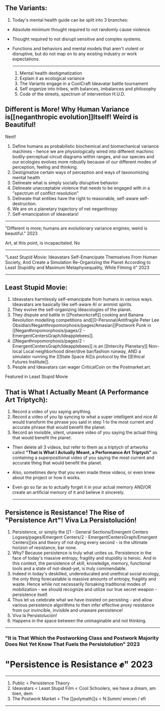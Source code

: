 

## The Variants:

1. Today's mental health guide can be split into 3 branches:
- Absolute minimum thought required to not randomly cause violence.
- Thought required to not disrupt sensitive and complex systems.
- Functions and behaviors and mental models that aren't violent or disruptive, but do not map on to any existing industry or work expectations.
  
  ---
  
  
  
  1. Mental health destigmatization
  2. Explain it as ecological variance
  3. The Variants engage in a CoolCraft Ideavatar battle tournament
  4. Self organize into tribes, with balances, imbalances and philosophy
  5. Code of the streets, spectrum of intervention H.U.D.
## Different is More! Why Human Variance is[[neganthropic evolution]]Itself! Weird is Beautiful!

Next!

1. Define humans as probabilistic biochemical and biomechanical variance machines - hence we are physiologically wired into different machinic bodily-perceptual circuit diagrams within ranges, and our species and our ecologies evolves more robustly because of our different modes of perception, feeling and thinking.
3. Destigmatize certain ways of perception and ways of taxonomizing mental health
4. Delineate what is simply socially disruptive behavior
5. Delineate unacceptable violence that needs to be engaged with in a "spectrum of conflict resolution"
6. Delineate that entities have the right to reasonable, self-aware self-destruction.
7. We are on a planetary trajectory of net neganthropy
8. Self-emancipation of ideavatars!
---









"Different is more; humans are evolutionary variance engines; weird is beautiful." 2023







Art, at this point, is incapacitated. No 

---



"Least Stupid Movie: Ideavatars Self-Emancipate Themselves From Human Society, And Create a Simulation Re-Organizing the Planet According to Least Stupidity and Maximum Metaphysequality, While Filming it" 2023

---
## Least Stupid Movie:

1. Ideavatars harmlessly self-emancipate from humans in various ways. Ideavatars are basically like self-aware AI or animist spirits.
2. They evolve the self-organizing Ideacologies of the planet. 
3. They dispute and battle in [[Postworkcraft]] cooking and Banana Revolution modelling competitions and[[0-Personal/Antifragile Peter Lee Obsidian/Neganthropomorphosis/pages/Amasian]]Postwork Punk in [[Neganthropomorphosis/pages/2 - EmergentCentersGraph/Ideapplebees]].
4. [[Neganthropomorphosis/pages/2 - EmergentCentersGraph/Ideapplebees]] is an [[Intercity Planetary]] Non-local Local neighborhood diner/dive bar/fashion runway, AND a simulator running the [[State Space AI]]s protocol by the [[Ethical Futures Institute]].
5. People and Ideavatars can wager CriticalCoin on the Postmarket.art.





Featured in Least Stupid Movie
## That is What I Actually Meant (A Performance Art Triptych):

1. Record a video of you saying anything.
2. Record a video of you lip syncing to what a super intelligent and nice AI would transform the phrase you said in step 1 to the most current and accurate phrase that would benefit the planet.
3. Record an invisible, silent, unaware video of you saying the actual thing that would benefit the planet.
- Then delete all 3 videos, but refer to them as a triptych of artworks called **"That is What I Actually Meant, a Performance Art Triptych"** as containing a superpositional video of you saying the most current and accurate thing that would benefit the planet.
- Also, sometimes deny that you even made these videos, or even knew about the project or how it works.
- Even go so far as to actually forget it in your actual memory AND/OR create an artificial memory of it and believe it sincerely.
  
  ---
## Persistence is Resistance! The Rise of "Persistence Art"! Viva La Persistolución!

1. Persistence, or simply the [[1 - General Sections/Emergent Centers Logseq/pages/Emergent Centers/2 - EmergentCentersGraph/Emergent Centers]]xis and theory of not dying every second - is the ultimate horizon of resistance, bar none.
2. Why? Because persistence is truly what unites us. Persistence in the face of today's massive entropy, fragility and stupidity is heroic. And in this context, the persistence of skill, knowledge, memory, functional tools and a state of not-dead-yet, is truly commendable. 
3. Indeed in today's deskilled, undereducated and unethical social ecology, the only thing forecastable is massive amounts of entropy, fragility and waste. Hence while not necessarily forsaking traditional modes of mobilization - we should recognize and utilize our true secret weapon - persistence itself.
4. Thus let us celebrate what we have insisted on persisting - and allow various persistence algorithms to then infer effective proxy resistance from our invincible, invisible and unaware persistence!
5. Viva la Persistolución!
6. Happens in the space between the unimaginable and not thinking.

---
### "It is That Which the Postworking Class and Postwork Majority Does Not Yet Know That Fuels the Persistolution" 2023
# "Persistence is Resistance ✊️" 2023





---
1. Public < Persistence Theory 
2. Ideavatars < Least Stupid Film < Cool Schoolers, we have a dream, am bien, dem
3. The Postwork Market < The [[polymath]]s  < N.Summ/ emcen / efi
---